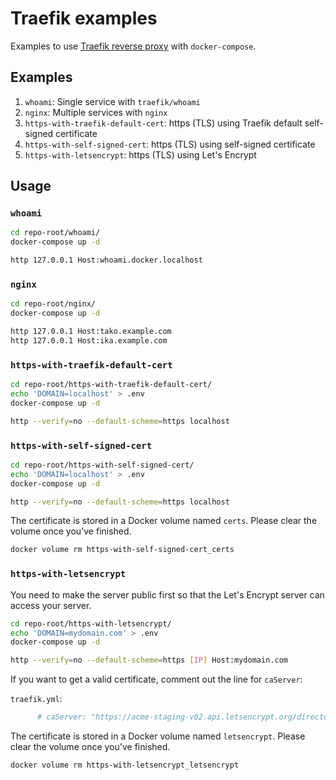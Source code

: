 # Traefik examples

Examples to use [Traefik reverse proxy](https://traefik.io/) with `docker-compose`.

## Examples

1. `whoami`: Single service with `traefik/whoami`
1. `nginx`: Multiple services with `nginx`
1. `https-with-traefik-default-cert`: https (TLS) using Traefik default self-signed certificate
1. `https-with-self-signed-cert`: https (TLS) using self-signed certificate
1. `https-with-letsencrypt`: https (TLS) using Let's Encrypt

## Usage

### `whoami`

```bash
cd repo-root/whoami/
docker-compose up -d
```

```bash
http 127.0.0.1 Host:whoami.docker.localhost
```

### `nginx`

```bash
cd repo-root/nginx/
docker-compose up -d
```

```bash
http 127.0.0.1 Host:tako.example.com
http 127.0.0.1 Host:ika.example.com
```

### `https-with-traefik-default-cert`

```bash
cd repo-root/https-with-traefik-default-cert/
echo 'DOMAIN=localhost' > .env
docker-compose up -d
```

```bash
http --verify=no --default-scheme=https localhost
```

### `https-with-self-signed-cert`

```bash
cd repo-root/https-with-self-signed-cert/
echo 'DOMAIN=localhost' > .env
docker-compose up -d
```

```bash
http --verify=no --default-scheme=https localhost
```

The certificate is stored in a Docker volume named `certs`. Please clear the volume once you've finished.

```bash
docker volume rm https-with-self-signed-cert_certs
```

### `https-with-letsencrypt`

You need to make the server public first so that the Let's Encrypt server can access your server.

```bash
cd repo-root/https-with-letsencrypt/
echo 'DOMAIN=mydomain.com' > .env
docker-compose up -d
```

```bash
http --verify=no --default-scheme=https [IP] Host:mydomain.com
```

If you want to get a valid certificate, comment out the line for `caServer`:

`traefik.yml`:

```yaml
      # caServer: "https://acme-staging-v02.api.letsencrypt.org/directory"
```

The certificate is stored in a Docker volume named `letsencrypt`. Please clear the volume once you've finished.

```bash
docker volume rm https-with-letsencrypt_letsencrypt
```
